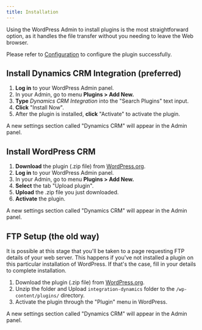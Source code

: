 ```yaml
---
title: Installation
---
```


Using the WordPress Admin to install plugins is the most straightforward option, as it handles the file transfer without you needing to leave the Web browser.

Please refer to [Configuration](/wpcrm/configuration/) to configure the plugin successfully. 

## Install Dynamics CRM Integration (preferred)

1. **Log in** to your WordPress Admin panel.
1. In your Admin, go to menu **Plugins > Add New.**
1. **Type** *Dynamics CRM Integration* into the "Search Plugins" text input.
1. **Click** "Install Now".
1. After the plugin is installed, **click** "Activate" to activate the plugin.

A new settings section called "Dynamics CRM" will appear in the Admin panel.

## Install WordPress CRM

1. **Download** the plugin (.zip file) from [WordPress.org](https://wordpress.org/plugins/integration-dynamics/).
1. **Log in** to your WordPress Admin panel.
1. In your Admin, go to menu **Plugins > Add New.**
1. **Select** the tab "Upload plugin".
1. **Upload** the .zip file you just downloaded.
1. **Activate** the plugin.

A new settings section called "Dynamics CRM" will appear in the Admin panel.

## FTP Setup (the old way)

It is possible at this stage that you'll be taken to a page requesting FTP details of your web server. This happens if you've not installed a plugin on this particular installation of WordPress. If that's the case, fill in your details to complete installation.

1. Download the plugin (.zip file) from [WordPress.org](https://wordpress.org/plugins/integration-dynamics/).
1. Unzip the folder and Upload `integration-dynamics` folder to the `/wp-content/plugins/` directory.
1. Activate the plugin through the "Plugin" menu in WordPress.

A new settings section called "Dynamics CRM" will appear in the Admin panel.
